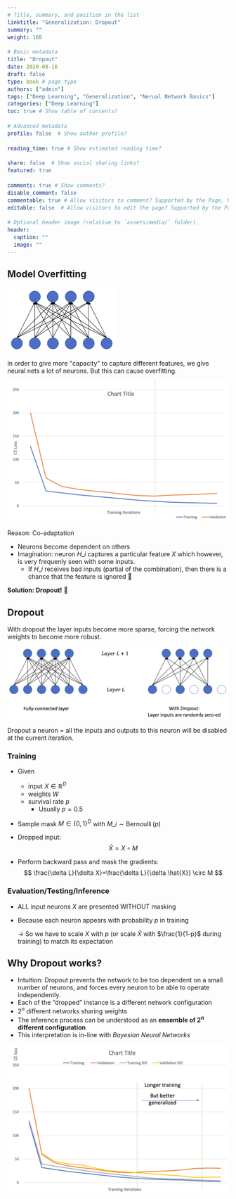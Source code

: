 ```yaml
---
# Title, summary, and position in the list
linktitle: "Generalization: Dropout"
summary: ""
weight: 160

# Basic metadata
title: "Dropout"
date: 2020-08-16
draft: false
type: book # page type
authors: ["admin"]
tags: ["Deep Learning", "Generalization", "Nerual Network Basics"]
categories: ["Deep Learning"]
toc: true # Show table of contents?

# Advanced metadata
profile: false  # Show author profile?

reading_time: true # Show estimated reading time?

share: false  # Show social sharing links?
featured: true

comments: true # Show comments?
disable_comment: false
commentable: true # Allow visitors to comment? Supported by the Page, Post, and Docs content types.
editable: false  # Allow visitors to edit the page? Supported by the Page, Post, and Docs content types.

# Optional header image (relative to `assets/media/` folder).
header:
  caption: ""
  image: ""
---
```


## Model Overfitting

<img src="https://raw.githubusercontent.com/EckoTan0804/upic-repo/master/uPic/截屏2020-08-23%2022.00.46.png" alt="截屏2020-08-23 22.00.46" style="zoom:50%;" />

In order to give more "capacity"  to capture different features, we give neural nets a lot of neurons. But this can cause overfitting.

<img src="https://raw.githubusercontent.com/EckoTan0804/upic-repo/master/uPic/截屏2020-08-23%2021.59.37.png" alt="截屏2020-08-23 21.59.37" style="zoom: 50%;" />

Reason: Co-adaptation

- Neurons become dependent on others
- Imagination: neuron $H\_i$ captures a particular feature $X$ which however, is very frequenly seen with some inputs.
  - If $H\_i$ receives bad inputs (partial of the combination), then there is a chance that the feature is ignored 🤪

**Solution: Dropout!** :muscle:

## Dropout

With dropout the layer inputs become more sparse, forcing the network weights to become more robust.

![截屏2020-08-23 22.06.16](https://raw.githubusercontent.com/EckoTan0804/upic-repo/master/uPic/截屏2020-08-23%2022.06.16.png)

Dropout a neuron = all the inputs and outputs to this neuron will be disabled at the current iteration.

### Training

- Given 

  - input $X \in \mathbb{R}^D$ 
  - weights $W$ 
  - survival rate $p$
    - Usually $p=0.5$

- Sample mask $M \in \{0, 1\}^D$ with $M\_i \sim \operatorname{Bernoulli}(p)$

- Dropped input:
  $$
  \hat{X} = X \circ M
  $$

- Perform backward pass and mask the gradients:
  $$
  \frac{\delta L}{\delta X}=\frac{\delta L}{\delta \hat{X}} \circ M
  $$

### Evaluation/Testing/Inference

- ALL input neurons $X$ are presented WITHOUT masking

- Because each neuron appears with probability $p$ in training 

  $\to$ So we have to scale $X$ with $p$ (or scale $\hat{X}$ with $\frac{1}{1-p}$ during training) to match its expectation



## Why Dropout works?

- Intuition: Dropout prevents the network to be too dependent on a small number of neurons, and forces every neuron to be able to operate independently.
- Each of the “dropped” instance is a different network configuration
- $2^n$ different networks sharing weights
- The inference process can be understood as an **ensemble of $2^n$ different configuration**
- This interpretation is in-line with *Bayesian Neural Networks*

<img src="https://raw.githubusercontent.com/EckoTan0804/upic-repo/master/uPic/截屏2020-08-23%2022.20.36.png" alt="截屏2020-08-23 22.20.36" style="zoom: 50%;" />